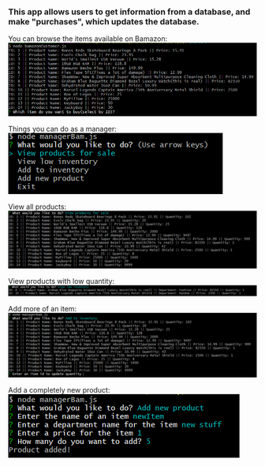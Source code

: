 ### This app allows users to get information from a database, and make "purchases", which updates the database.
You can browse the items available on Bamazon:
![alt text](images/bamazonCustomer.PNG)

Things you can do as a manager:  
![alt text](images/managerBam.PNG)


View all products:
![alt text](images/viewProducts.PNG)


View products with low quantity: 
![alt text](images/viewLow.PNG)


Add more of an item:  
![alt text](images/addInventory.PNG)


Add a completely new product:  
![alt text](images/addNewProduct.PNG)

